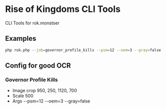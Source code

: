 # Rise of Kingdoms CLI Tools

CLI Tools for rok.monstser

## Examples

```bash
php rok.php --job=governor_profile_kills --psm=12 --oem=3 --gray=false
```

## Config for good OCR

### Governor Profile Kills

- Image crop 950, 250, 1120, 700
- Scale 500
- Args --psm=12 --oem=3 --gray=false
